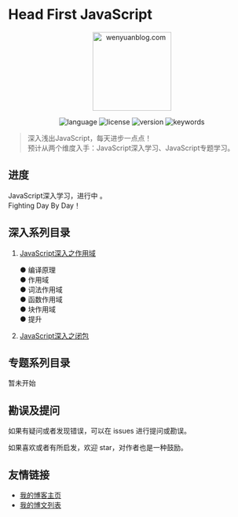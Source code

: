 # Head First JavaScript

<p align="center">
  <img src="https://www.wenyuanblog.com/medias/logo/javascript.png" alt="wenyuanblog.com" width="160" hegiht="160"/>
</p>

<p align="center">
  <img alt="language" src="https://img.shields.io/badge/language-md-brightgreen.svg?style=flat-square">
  <img alt="license" src="https://img.shields.io/badge/license-MIT-green.svg?style=flat-square">
  <img alt="version" src="https://img.shields.io/badge/version-2019-blue.svg?style=flat-square">
  <img alt="keywords" src="https://img.shields.io/badge/keywords-javascript-blue.svg?style=flat-square">
</p>

> 深入浅出JavaScript，每天进步一点点！  
> 预计从两个维度入手：JavaScript深入学习、JavaScript专题学习。

## 进度
JavaScript深入学习，进行中 。  
Fighting Day By Day！

## 深入系列目录
1. [JavaScript深入之作用域](https://github.com/winyuan/head-frist-javascript/blob/master/articles/深入系列/JavaScript深入之作用域.md)   

    ● 编译原理  
    ● 作用域  
    ● 词法作用域  
    ● 函数作用域  
    ● 块作用域  
    ● 提升
2. [JavaScript深入之闭包](https://github.com/winyuan/head-frist-javascript/blob/master/articles/深入系列/JavaScript深入之闭包.md)

## 专题系列目录
暂未开始
    
## 勘误及提问
如果有疑问或者发现错误，可以在 issues 进行提问或勘误。

如果喜欢或者有所启发，欢迎 star，对作者也是一种鼓励。

## 友情链接
* [我的博客主页](https://www.wenyuanblog.com/)
* [我的博文列表](https://github.com/winyuan/blog)
